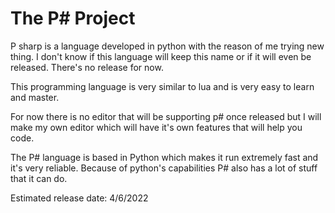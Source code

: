 # The P# Project

P sharp is a language developed in python with the reason of me trying new thing. I don't know if this language will keep this name or if it will even be released. There's no release for now. 

This programming language is very similar to lua and is very easy to learn and master. 

For now there is no editor that will be supporting p# once released but I will make my own editor which will have it's own features that will help you code.

The P# language is based in Python which makes it run extremely fast and it's very reliable. Because of python's capabilities P# also has a lot of stuff that it can do.

Estimated release date: 4/6/2022

